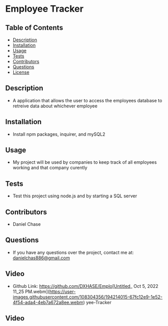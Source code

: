 
  # Employee Tracker


  ## Table of Contents

  - [Description](#description)
  - [Installation](#installation)
  - [Usage](#usage)
  - [Tests](#tests)
  - [Contributors](#contributors)
  - [Questions](#questions)
  - [License](#license)

  ## Description
  - A application that allows the user to access the employees database to retreive data about whichever employee 

  ## Installation
  - Install npm packages, inquirer, and mySQL2

  ## Usage
  - My project will be used by companies to keep track of all employees working and that company curently

  ## Tests
  - Test this project using node.js and by starting a SQL server

  ## Contributors
  - Daniel Chase

  ## Questions
  - If you have any questions over the project, contact me at: danielchas886@gmail.com
  ## Video
  - Github Link: https://github.com/DXHASE/Emplo[Untitled_ Oct 5, 2022 11_25 PM.webm](https://user-images.githubusercontent.com/108304356/194214015-67fc12e9-1e52-4f54-ada4-4eb7a672a8ee.webm)
yee-Tracker
  ## Video
